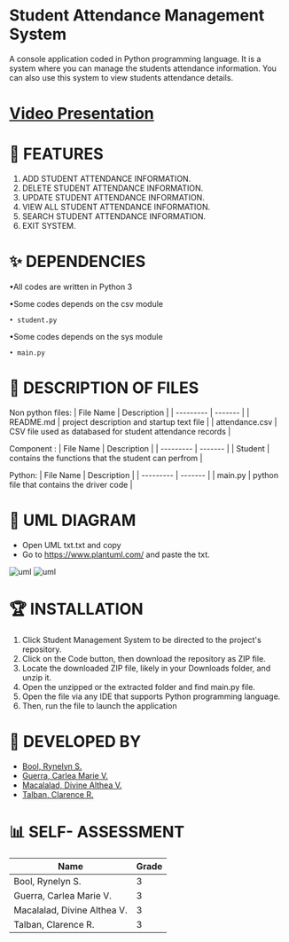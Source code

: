 # Student Attendance Management System

A console application coded in Python programming language. It is a system where you can manage the students attendance information. You can also use this system to view students attendance details.

# [Video Presentation](https://youtu.be/7ZjR-5PNgSA)

# 🤖 FEATURES
1. ADD STUDENT ATTENDANCE INFORMATION.
2. DELETE STUDENT ATTENDANCE INFORMATION.
3. UPDATE STUDENT ATTENDANCE INFORMATION.
4. VIEW ALL STUDENT ATTENDANCE INFORMATION.
5. SEARCH STUDENT ATTENDANCE INFORMATION.
6. EXIT SYSTEM.

# ✨ DEPENDENCIES

•All codes are written in Python 3

•Some codes depends on the csv module
    
    • student.py
    
•Some codes depends on the sys module
    
    • main.py
    
# 🌟 DESCRIPTION OF FILES

Non python files:
| File Name | Description |
| --------- | ------- |
| README.md | project description and startup text file |
| attendance.csv | CSV file used as databased for student attendance records |

Component :
| File Name | Description |
| --------- | ------- |
| Student | contains the functions that the student can perfrom |

Python:
| File Name | Description |
| --------- | ------- |
| main.py | python file that contains the driver code |

# 🎯 UML DIAGRAM
* Open UML txt.txt and copy
* Go to https://www.plantuml.com/ and paste the txt.

![uml](https://user-images.githubusercontent.com/114181229/206959860-5fd1371b-46ea-46c7-9d7e-6abd27696eca.png)
![uml](https://user-images.githubusercontent.com/114181229/206955607-1d05e40b-64cd-489b-9104-9bda5527aa51.png)

# 🏆 INSTALLATION
1. Click Student Management System to be directed to the project's repository.
2. Click on the Code button, then download the repository as ZIP file.
3. Locate the downloaded ZIP file, likely in your Downloads folder, and unzip it.
4. Open the unzipped or the extracted folder and find main.py file.
5. Open the file via any IDE that supports Python programming language.
6. Then, run the file to launch the application

# 💫 DEVELOPED BY

* [Bool, Rynelyn S.](https://github.com/rynebool)
* [Guerra, Carlea Marie V.](https://github.com/CarleaG)
* [Macalalad, Divine Althea V.](https://github.com/divinemacalalad)
* [Talban, Clarence R.](https://github.com/Clarence2101)

#  📊 SELF- ASSESSMENT
|Name| Grade |
|----|--------|
|Bool, Rynelyn S.|3|
|Guerra, Carlea Marie V.|3|
|Macalalad, Divine Althea V.|3|
|Talban, Clarence R.|3|
